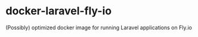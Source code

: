 # docker-laravel-fly-io
(Possibly) optimized docker image for running Laravel applications on Fly.io
